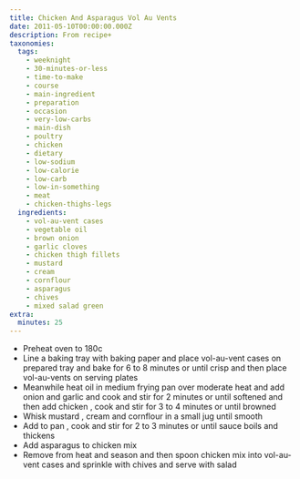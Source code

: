 ```yaml
---
title: Chicken And Asparagus Vol Au Vents
date: 2011-05-10T00:00:00.000Z
description: From recipe+
taxonomies:
  tags:
    - weeknight
    - 30-minutes-or-less
    - time-to-make
    - course
    - main-ingredient
    - preparation
    - occasion
    - very-low-carbs
    - main-dish
    - poultry
    - chicken
    - dietary
    - low-sodium
    - low-calorie
    - low-carb
    - low-in-something
    - meat
    - chicken-thighs-legs
  ingredients:
    - vol-au-vent cases
    - vegetable oil
    - brown onion
    - garlic cloves
    - chicken thigh fillets
    - mustard
    - cream
    - cornflour
    - asparagus
    - chives
    - mixed salad green
extra:
  minutes: 25
---
```

 - Preheat oven to 180c
 - Line a baking tray with baking paper and place vol-au-vent cases on prepared tray and bake for 6 to 8 minutes or until crisp and then place vol-au-vents on serving plates
 - Meanwhile heat oil in medium frying pan over moderate heat and add onion and garlic and cook and stir for 2 minutes or until softened and then add chicken , cook and stir for 3 to 4 minutes or until browned
 - Whisk mustard , cream and cornflour in a small jug until smooth
 - Add to pan , cook and stir for 2 to 3 minutes or until sauce boils and thickens
 - Add asparagus to chicken mix
 - Remove from heat and season and then spoon chicken mix into vol-au-vent cases and sprinkle with chives and serve with salad
